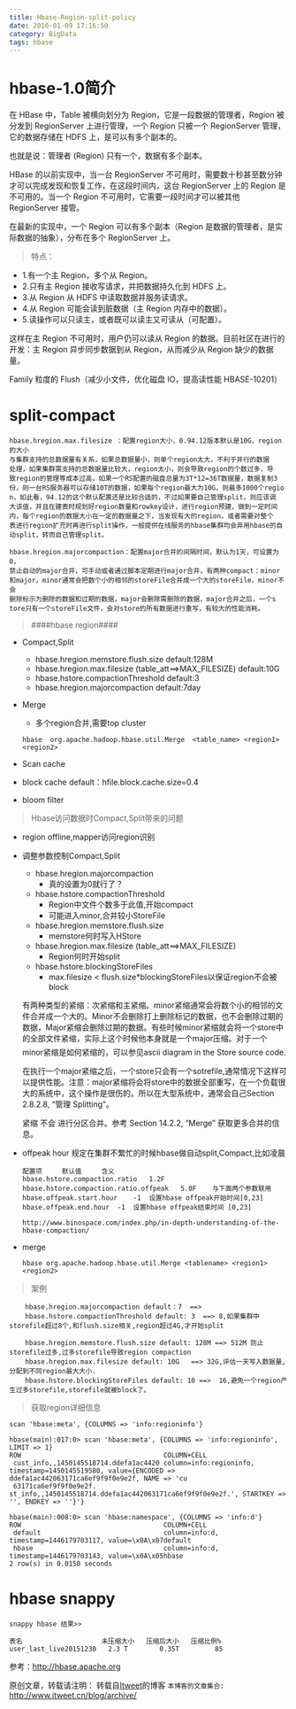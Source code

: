 ```yaml
---
title: Hbase-Region-split-policy
date: 2016-01-09 17:16:50
category: BigData
tags: hbase
---
```

# hbase-1.0简介
在 HBase 中，Table 被横向划分为 Region，它是一段数据的管理者，Region 被分发到 
RegionServer 上进行管理，一个 Region 只被一个 RegionServer 
管理，它的数据存储在 HDFS 上，是可以有多个副本的。

也就是说：管理者 (Region) 只有一个，数据有多个副本。

HBase 的以前实现中，当一台 RegionServer 
不可用时，需要数十秒甚至数分钟才可以完成发现和恢复工作，在这段时间内，这台 
RegionServer 上的 Region 是不可用的。当一个 Region 
不可用时，它需要一段时间才可以被其他 RegionServer 接管。

在最新的实现中，一个 Region 可以有多个副本（Region 
是数据的管理者，是实际数据的抽象），分布在多个 RegionServer 上。

> 特点：

- 1.有一个主 Region，多个从 Region。
- 2.只有主 Region 接收写请求，并把数据持久化到 HDFS 上。
- 3.从 Region 从 HDFS 中读取数据并服务读请求。
- 4.从 Region 可能会读到脏数据（主 Region 内存中的数据）。
- 5.读操作可以只读主，或者既可以读主又可读从（可配置）。

这样在主 Region 不可用时，用户仍可以读从 Region 
的数据。目前社区在进行的开发：主 Region 异步同步数据到从 Region，从而减少从 
Region 缺少的数据量。

Family 粒度的 Flush（减少小文件，优化磁盘 IO，提高读性能 HBASE-10201）

# split-compact
```
hbase.hregion.max.filesize ：配置region大小，0.94.12版本默认是10G，region的大小
与集群支持的总数据量有关系，如果总数据量小，则单个region太大，不利于并行的数据
处理，如果集群需支持的总数据量比较大，region太小，则会导致region的个数过多，导
致region的管理等成本过高，如果一个RS配置的磁盘总量为3T*12=36T数据量，数据复制3
份，则一台RS服务器可以存储10T的数据，如果每个region最大为10G，则最多1000个regio
n，如此看，94.12的这个默认配置还是比较合适的，不过如果要自己管理split，则应该调
大该值，并且在建表时规划好region数量和rowkey设计，进行region预建，做到一定时间
内，每个region的数据大小在一定的数据量之下，当发现有大的region，或者需要对整个
表进行region扩充时再进行split操作，一般提供在线服务的hbase集群均会弃用hbase的自
动split，转而自己管理split。

hbase.hregion.majorcompaction：配置major合并的间隔时间，默认为1天，可设置为0，
禁止自动的major合并，可手动或者通过脚本定期进行major合并，有两种compact：minor
和major，minor通常会把数个小的相邻的storeFile合并成一个大的storeFile，minor不会
删除标示为删除的数据和过期的数据，major会删除需删除的数据，major合并之后，一个s
tore只有一个storeFile文件，会对store的所有数据进行重写，有较大的性能消耗。
```


> ####hbase region####

 - Compact,Split
   - hbase.hregion.memstore.flush.size  default:128M
   - hbase.hregion.max.filesize (table_att==>MAX_FILESIZE) default:10G
   - hbase.hstore.compactionThreshold default:3
   - hbase.hregion.majorcompaction default:7day

 - Merge
    - 多个region合并,需要top cluster
    ```
    hbase  org.apache.hadoop.hbase.util.Merge  <table_name> <region1> <region2>
    ```

 - Scan cache
 - block cache  default：hfile.block.cache.size=0.4
 - bloom filter

> Hbase访问数据时Compact,Split带来的问题

 - region offline,mapper访问region识别
 - 调整参数控制Compact,Split
    - hbase.hregion.majorcompaction
        - 真的设置为0就行了？
    - hbase.hstore.compactionThreshold
        - Region中文件个数多于此值,开始compact
        - 可能进入minor,合并较小StoreFile
    - hbase.hregion.memstore.flush.size
        - memstore何时写入HStore
    - hbase.hregion.max.filesize (table_att==>MAX_FILESIZE)
        - Region何时开始split
    - hbase.hstore.blockingStoreFiles
        - max.filesize < flush.size*blockingStoreFiles以保证region不会被block
  
    有两种类型的紧缩：次紧缩和主紧缩。minor紧缩通常会将数个小的相邻的文件合并成一个大的。Minor不会删除打上删除标记的数据，也不会删除过期的数据，Major紧缩会删除过期的数据。有些时候minor紧缩就会将一个store中的全部文件紧缩，实际上这个时候他本身就是一个major压缩。对于一个minor紧缩是如何紧缩的，可以参见ascii diagram in the Store source code.

    在执行一个major紧缩之后，一个store只会有一个sotrefile,通常情况下这样可以提供性能。注意：major紧缩将会将store中的数据全部重写，在一个负载很大的系统中，这个操作是很伤的。所以在大型系统中，通常会自己Section 2.8.2.8, “管理 Splitting”。

    紧缩 不会 进行分区合并。参考 Section 14.2.2, “Merge” 获取更多合并的信息。

  - offpeak hour
    规定在集群不繁忙的时候hbase做自动split,Compact,比如凌晨

    ```
    配置项     默认值     含义
    hbase.hstore.compaction.ratio   1.2F    
    hbase.hstore.compaction.ratio.offpeak   5.0F    与下面两个参数联用
    hbase.offpeak.start.hour    -1  设置hbase offpeak开始时间[0,23]
    hbase.offpeak.end.hour  -1  设置hbase offpeak结束时间 [0,23]

    http://www.binospace.com/index.php/in-depth-understanding-of-the-hbase-compaction/
    ```

  - merge

    ``` 
    hbase org.apache.hadoop.hbase.util.Merge <tablename> <region1> <region2>
    ```

> 案例

```
    hbase.hregion.majorcompaction default：7  ==> 
    hbase.hstore.compactionThreshold default: 3  ==> 8,如果集群中storefile超过8个,和flush.size相关,region超过4G,才开始split
    
    hbase.hregion.memstore.flush.size default: 128M ==> 512M 防止storefile过多,过多storefile导致region compaction
    hbase.hregion.max.filesize default: 10G   ==> 32G,评估一天写入数据量,分配到不同region最大大小.
    hbase.hstore.blockingStoreFiles default: 10 ==>  16,避免一个region产生过多storefile,storefile就被block了。
```

> 获取region详细信息

```
scan 'hbase:meta', {COLUMNS => 'info:regioninfo'}
     
hbase(main):017:0> scan 'hbase:meta', {COLUMNS => 'info:regioninfo', LIMIT => 1}
ROW                                    COLUMN+CELL                                                                                                     
 cust_info,,1450145518714.ddefa1ac4420 column=info:regioninfo, timestamp=1450145519580, value={ENCODED => ddefa1ac442063171ca6ef9f9f0e9e2f, NAME => 'cu
 63171ca6ef9f9f0e9e2f.                 st_info,,1450145518714.ddefa1ac442063171ca6ef9f9f0e9e2f.', STARTKEY => '', ENDKEY => ''}'} 

hbase(main):008:0> scan 'hbase:namespace', {COLUMNS => 'info:d'}
ROW                                    COLUMN+CELL                                                                                                     
 default                               column=info:d, timestamp=1446179703117, value=\x0A\x07default                                                   
 hbase                                 column=info:d, timestamp=1446179703143, value=\x0A\x05hbase                                                     
2 row(s) in 0.0150 seconds
```

# hbase snappy
```
snappy hbase 结果>>

表名                    未压缩大小   压缩后大小   压缩比例%
user_last_live20151230   2.3 T        0.35T         85
```

参考：http://hbase.apache.org

原创文章，转载请注明： 转载自[Itweet](http://www.itweet.cn)的博客
`本博客的文章集合:` http://www.itweet.cn/blog/archive/